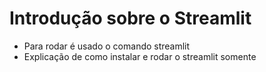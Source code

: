 # Introdução sobre o Streamlit

- Para rodar é usado o comando streamlit
- Explicação de como instalar e rodar o streamlit somente